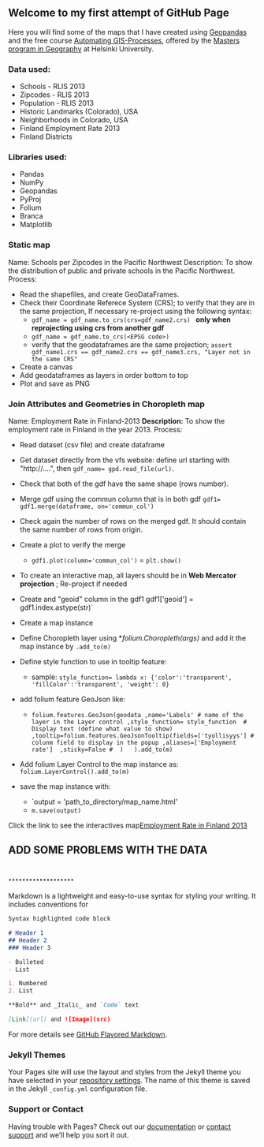 ## Welcome to my first attempt of GitHub Page

Here you will find some of the maps that I have created using [Geopandas](https://geopandas.org/) and the free course [Automating GIS-Processes](https://autogis-site.readthedocs.io/en/latest/index.html), 
offered by the [Masters program in Geography](https://www.helsinki.fi/en/admissions/degree-programmes/geography-masters-programme) at Helsinki University.

### Data used:
- Schools - RLIS 2013
- Zipcodes - RLIS 2013
- Population - RLIS 2013
- Historic Landmarks (Colorado), USA
- Neighborhoods in Colorado, USA
- Finland Employment Rate 2013
- Finland Districts

### Libraries used:
- Pandas
- NumPy
- Geopandas
- PyProj
- Folium
- Branca
- Matplotlib


### Static map
Name: Schools per Zipcodes in the Pacific Northwest
Description: 
To show the distribution of public and private schools in the Pacific Northwest.
Process:
- Read the shapefiles, and create GeoDataFrames.
- Check their Coordinate Referece System (CRS); to verify that they are in the same projection, If necessary re-project using the following syntax: 
	- `gdf_name = gdf_name.to_crs(crs=gdf_name2.crs) ` __only when reprojecting using crs from another gdf__
	- `gdf_name = gdf_name.to_crs(<EPSG code>)`
	- verify that the geodataframes are the same projection; `assert gdf_name1.crs == gdf_name2.crs == gdf_name3.crs, "Layer not in the same CRS"`
- Create a canvas
- Add geodataframes as layers in order bottom to top
- Plot and save as PNG


### Join Attributes and Geometries in Choropleth map
Name: Employment Rate in Finland-2013
**Description:**
To show the employment rate in Finland in the year 2013.
Process:
- Read dataset (csv file) and create dataframe
- Get dataset directly from the vfs website: define url starting with "http://....", then `gdf_name= gpd.read_file(url)`.
- Check that both of the gdf have the same shape (rows number).
- Merge gdf using the commun column that is in both gdf `gdf1= gdf1.merge(dataframe, on='commun_col')`
- Check again the number of rows on the merged gdf. It should contain the same number of rows from origin.
- Create a plot to verify the merge 
	- `gdf1.plot(column='commun_col')`
	= `plt.show()`
- To create an interactive map, all layers should be in __Web Mercator projection__ ; Re-project if needed 
- Create and "geoid" column in the gdf1 gdf1['geoid'] = gdf1.index.astype(str)`
- Create a map instance
- Define Choropleth layer using **folium.Choropleth(*args)** and add it the map instance by `.add_to(m)`
- Define style function to use in tooltip feature: 
	- sample: `style_function= lambda x: {'color':'transparent', 'fillColor':'transparent', 'weight': 0}`
- add folium feature GeoJson like:
	- `folium.features.GeoJson(geodata
                        ,name='Labels' # name of the layer in the Layer control
                       ,style_function= style_function 
                        # Display text (define what value to show)
                       ,tooltip=folium.features.GeoJsonTooltip(fields=['tyollisyys'] # colunm field to display in the popup
                                                              ,aliases=['Employment rate'] 
                                                              ,sticky=False # 
                                                              )  
                       ).add_to(m)`

- Add folium Layer Control to the map instance as: `folium.LayerControl().add_to(m)`
- save the map instance with:
	- `output = 'path_to_directory/map_name.html'
	- `m.save(output)`

Click the link to see the interactives map[Employment Rate in Finland 2013]()

## ADD SOME PROBLEMS WITH THE DATA
## ...................

Markdown is a lightweight and easy-to-use syntax for styling your writing. It includes conventions for

```markdown
Syntax highlighted code block

# Header 1
## Header 2
### Header 3

- Bulleted
- List

1. Numbered
2. List

**Bold** and _Italic_ and `Code` text

[Link](url) and ![Image](src)
```

For more details see [GitHub Flavored Markdown](https://guides.github.com/features/mastering-markdown/).

### Jekyll Themes

Your Pages site will use the layout and styles from the Jekyll theme you have selected in your [repository settings](https://github.com/Gustacro/AutoGIS_2019/settings). The name of this theme is saved in the Jekyll `_config.yml` configuration file.

### Support or Contact

Having trouble with Pages? Check out our [documentation](https://docs.github.com/categories/github-pages-basics/) or [contact support](https://support.github.com/contact) and we’ll help you sort it out.
